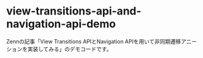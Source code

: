 # view-transitions-api-and-navigation-api-demo

Zennの記事「View Transitions APIとNavigation APIを用いて非同期遷移アニーションを実装してみる」のデモコードです。